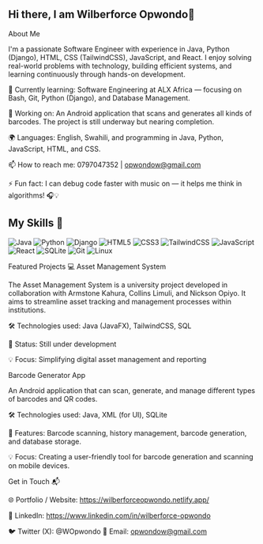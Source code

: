 ## Hi there, I am Wilberforce Opwondo👋

About Me

I'm a passionate Software Engineer with experience in Java, Python (Django), HTML, CSS (TailwindCSS), JavaScript, and React.
I enjoy solving real-world problems with technology, building efficient systems, and learning continuously through hands-on development.

🌱 Currently learning: Software Engineering at ALX Africa — focusing on Bash, Git, Python (Django), and Database Management.

🔭 Working on: An Android application that scans and generates all kinds of barcodes. The project is still underway but nearing completion.

🌍 Languages: English, Swahili, and programming in Java, Python, JavaScript, HTML, and CSS.

📫 How to reach me: 0797047352 | opwondow@gmail.com

⚡ Fun fact: I can debug code faster with music on — it helps me think in algorithms! 🎧💡

## My Skills 🧠

![Java](https://img.shields.io/badge/-Java-007396?style=flat-square&logo=java&logoColor=white)
![Python](https://img.shields.io/badge/-Python-3776AB?style=flat-square&logo=python&logoColor=white)
![Django](https://img.shields.io/badge/-Django-092E20?style=flat-square&logo=django&logoColor=white)
![HTML5](https://img.shields.io/badge/-HTML5-E34F26?style=flat-square&logo=html5&logoColor=white)
![CSS3](https://img.shields.io/badge/-CSS3-1572B6?style=flat-square&logo=css3&logoColor=white)
![TailwindCSS](https://img.shields.io/badge/-TailwindCSS-06B6D4?style=flat-square&logo=tailwind-css&logoColor=white)
![JavaScript](https://img.shields.io/badge/-JavaScript-F7DF1E?style=flat-square&logo=javascript&logoColor=black)
![React](https://img.shields.io/badge/-React-61DAFB?style=flat-square&logo=react&logoColor=black)
![SQLite](https://img.shields.io/badge/-SQLite-003B57?style=flat-square&logo=sqlite&logoColor=white)
![Git](https://img.shields.io/badge/-Git-F05032?style=flat-square&logo=git&logoColor=white)
![Linux](https://img.shields.io/badge/-Linux-FCC624?style=flat-square&logo=linux&logoColor=black)

Featured Projects 💻
Asset Management System

The Asset Management System is a university project developed in collaboration with Armstone Kahura, Collins Limuli, and Nickson Opiyo.
It aims to streamline asset tracking and management processes within institutions.

🛠 Technologies used: Java (JavaFX), TailwindCSS, SQL

🧩 Status: Still under development

💡 Focus: Simplifying digital asset management and reporting

Barcode Generator App

An Android application that can scan, generate, and manage different types of barcodes and QR codes.

🛠 Technologies used: Java, XML (for UI), SQLite

📱 Features: Barcode scanning, history management, barcode generation, and database storage.

💡 Focus: Creating a user-friendly tool for barcode generation and scanning on mobile devices.

Get in Touch 📬

🌐 Portfolio / Website: https://wilberforceopwondo.netlify.app/

💼 LinkedIn: https://www.linkedin.com/in/wilberforce-opwondo

🐦 Twitter (X): @WOpwondo
📧 Email: opwondow@gmail.com

